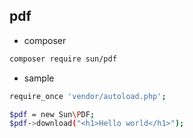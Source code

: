 ## pdf

* composer

```bash
composer require sun/pdf
```

* sample

```bash
require_once 'vendor/autoload.php';

$pdf = new Sun\PDF;
$pdf->download("<h1>Hello world</h1>");
```